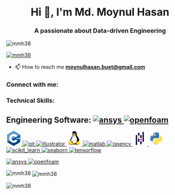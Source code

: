<h1 align="center">Hi 👋, I'm Md. Moynul Hasan</h1>
<h3 align="center">A passionate about Data-driven Engineering</h3>

<p align="left"> <img src="https://komarev.com/ghpvc/?username=mmh38&label=Profile%20views&color=0e75b6&style=flat" alt="mmh38" /> </p>

<p align="left"> <a href="https://github.com/ryo-ma/github-profile-trophy"><img src="https://github-profile-trophy.vercel.app/?username=mmh38" alt="mmh38" /></a> </p>

- 📫 How to reach me **moynulhasan.buet@gmail.com**
<h3 align="left">Connect with me:</h3>
<p align="left">
</p>

<h3 align="left">Technical Skills:</h3>

<h2 align="left">Engineering Software: <a href="https://www.ansys.com/" target="_blank" rel="noreferrer"> <img src="https://upload.wikimedia.org/wikipedia/commons/1/14/Ansys_logo_%282019%29.svg" alt="ansys" width="70" height="70"/> </a>
<a href="https://www.openfoam.com/" target="_blank" rel="noreferrer"> <img src="https://upload.wikimedia.org/wikipedia/commons/4/48/OpenFOAM_logo.svg" alt="openfoam" width="80" height="80"/> </a></h2>

<p align="left"> <a href="https://www.w3schools.com/cpp/" target="_blank" rel="noreferrer"> <img src="https://raw.githubusercontent.com/devicons/devicon/master/icons/cplusplus/cplusplus-original.svg" alt="cplusplus" width="40" height="40"/> </a> <a href="https://git-scm.com/" target="_blank" rel="noreferrer"> <img src="https://www.vectorlogo.zone/logos/git-scm/git-scm-icon.svg" alt="git" width="40" height="40"/> </a> <a href="https://www.adobe.com/in/products/illustrator.html" target="_blank" rel="noreferrer"> <img src="https://www.vectorlogo.zone/logos/adobe_illustrator/adobe_illustrator-icon.svg" alt="illustrator" width="40" height="40"/> </a> <a href="https://www.linux.org/" target="_blank" rel="noreferrer"> <img src="https://raw.githubusercontent.com/devicons/devicon/master/icons/linux/linux-original.svg" alt="linux" width="40" height="40"/> </a> <a href="https://www.mathworks.com/" target="_blank" rel="noreferrer"> <img src="https://upload.wikimedia.org/wikipedia/commons/2/21/Matlab_Logo.png" alt="matlab" width="40" height="40"/> </a> <a href="https://opencv.org/" target="_blank" rel="noreferrer"> <img src="https://www.vectorlogo.zone/logos/opencv/opencv-icon.svg" alt="opencv" width="40" height="40"/> </a> <a href="https://pandas.pydata.org/" target="_blank" rel="noreferrer"> <img src="https://raw.githubusercontent.com/devicons/devicon/2ae2a900d2f041da66e950e4d48052658d850630/icons/pandas/pandas-original.svg" alt="pandas" width="40" height="40"/> </a> <a href="https://www.python.org" target="_blank" rel="noreferrer"> <img src="https://raw.githubusercontent.com/devicons/devicon/master/icons/python/python-original.svg" alt="python" width="40" height="40"/> </a> <a href="https://scikit-learn.org/" target="_blank" rel="noreferrer"> <img src="https://upload.wikimedia.org/wikipedia/commons/0/05/Scikit_learn_logo_small.svg" alt="scikit_learn" width="40" height="40"/> </a> <a href="https://seaborn.pydata.org/" target="_blank" rel="noreferrer"> <img src="https://seaborn.pydata.org/_images/logo-mark-lightbg.svg" alt="seaborn" width="40" height="40"/> </a> <a href="https://www.tensorflow.org" target="_blank" rel="noreferrer"> <img src="https://www.vectorlogo.zone/logos/tensorflow/tensorflow-icon.svg" alt="tensorflow" width="40" height="40"/> </a> 

<a href="https://www.ansys.com/" target="_blank" rel="noreferrer"> <img src="https://upload.wikimedia.org/wikipedia/commons/1/14/Ansys_logo_%282019%29.svg" alt="ansys" width="70" height="70"/> </a>
<a href="https://www.openfoam.com/" target="_blank" rel="noreferrer"> <img src="https://upload.wikimedia.org/wikipedia/commons/4/48/OpenFOAM_logo.svg" alt="openfoam" width="80" height="80"/> </a>

</p>

<p><img align="left" src="https://github-readme-stats.vercel.app/api/top-langs?username=mmh38&show_icons=true&locale=en&layout=compact" alt="mmh38" /></p>

<p>&nbsp;<img align="center" src="https://github-readme-stats.vercel.app/api?username=mmh38&show_icons=true&locale=en" alt="mmh38" /></p>

<p><img align="center" src="https://github-readme-streak-stats.herokuapp.com/?user=mmh38&" alt="mmh38" /></p>


